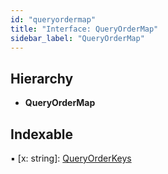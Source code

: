 ```yaml
---
id: "queryordermap"
title: "Interface: QueryOrderMap"
sidebar_label: "QueryOrderMap"
---
```


## Hierarchy

* **QueryOrderMap**

## Indexable

▪ [x: string]: [QueryOrderKeys](../index.md#queryorderkeys)
